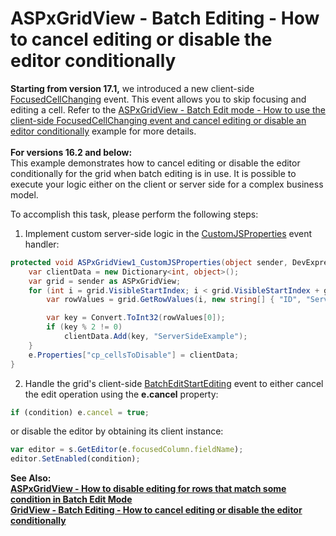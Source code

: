 # ASPxGridView - Batch Editing - How to cancel editing or disable the editor conditionally


<p><strong>Starting from version 17.1,</strong> we introduced a new client-side <a href="https://documentation.devexpress.com/#AspNet/DevExpressWebScriptsASPxClientGridView_FocusedCellChangingtopic">FocusedCellChanging</a> event. This event allows you to skip focusing and editing a cell. Refer to the <a href="https://www.devexpress.com/Support/Center/p/T496531">ASPxGridView - Batch Edit mode - How to use the client-side FocusedCellChanging event and cancel editing or disable an editor conditionally</a> example for more details.<br><br><strong>For versions 16.2 and below:</strong><br>This example demonstrates how to cancel editing or disable the editor conditionally for the grid when batch editing is in use. It is possible to execute your logic either on the client or server side for a complex business model.

To accomplish this task, please perform the following steps:

1. Implement custom server-side logic in the [CustomJSProperties](https://documentation.devexpress.com/AspNet/DevExpress.Web.ASPxGridView.CustomJSProperties.event) event handler:
```cs
protected void ASPxGridView1_CustomJSProperties(object sender, DevExpress.Web.ASPxGridView.ASPxGridViewClientJSPropertiesEventArgs e) {
    var clientData = new Dictionary<int, object>();
    var grid = sender as ASPxGridView;
    for (int i = grid.VisibleStartIndex; i < grid.VisibleStartIndex + grid.SettingsPager.PageSize; i++) {
        var rowValues = grid.GetRowValues(i, new string[] { "ID", "ServerSideExample" }) as object[];

        var key = Convert.ToInt32(rowValues[0]);
        if (key % 2 != 0)
            clientData.Add(key, "ServerSideExample");
    }
    e.Properties["cp_cellsToDisable"] = clientData;
}
```

2. Handle the grid's client-side <a href="https://documentation.devexpress.com/#AspNet/DevExpressWebASPxGridViewScriptsASPxClientGridView_BatchEditStartEditingtopic">BatchEditStartEditing</a> event to either cancel the edit operation using the **e.cancel** property:</p>

```js
if (condition) e.cancel = true;

```

<p> or disable the editor by obtaining its client instance:</p>

```js
var editor = s.GetEditor(e.focusedColumn.fieldName);
editor.SetEnabled(condition);

```

<p> </p>
<p><strong>See Also:<br><a href="https://www.devexpress.com/Support/Center/p/T101164">ASPxGridView - How to disable editing for rows that match some condition in Batch Edit Mode</a> <br><a href="https://www.devexpress.com/Support/Center/p/T115116">GridView - Batch Editing - How to cancel editing or disable the editor conditionally</a> </strong></p>

<br/>